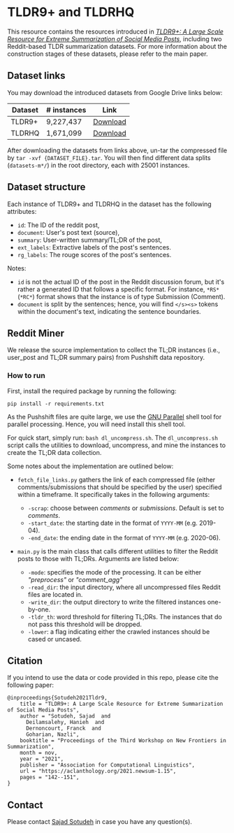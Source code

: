 # TLDR9+ and TLDRHQ

This resource contains the resources introduced in [_TLDR9+: A Large Scale Resource for Extreme Summarization of Social Media Posts_](https://aclanthology.org/2021.newsum-1.15/), including two Reddit-based TLDR summarization datasets. For more information about the construction stages of these datasets, please refer to the main paper. 

## Dataset links
You may download the introduced datasets from Google Drive links below:

| **Dataset** | # instances | **Link**                                                                                       |
|-------------|-------------|------------------------------------------------------------------------------------------------|
| TLDR9+      |  9,227,437           | [Download](https://drive.google.com/file/d/1hYJqH-czgbw78rvxajzj56tDLr6lkdjh/view?usp=sharing) |
| TLDRHQ      | 1,671,099           | [Download](https://drive.google.com/file/d/1jCi0Mn0k-pid5SSTafov11-e1A9LEZed/view?usp=sharing) |

After downloading the datasets from links above, un-tar the compressed file by `tar -xvf {DATASET_FILE}.tar`. You will then find different data splits (`datasets-m*/`) in the root directory, each with 25001 instances.

## Dataset structure
Each instance of TLDR9+ and TLDRHQ in the dataset has the following attributes:

* `id`: The ID of the reddit post,
* `document`: User's post text (source),
* `summary`: User-written summary/TL;DR of the post,
* `ext_labels`: Extractive labels of the post's sentences.
* `rg_labels`: The rouge scores of the post's sentences.



Notes:
* `id` is not the actual ID of the post in the Reddit discussion forum, but it's rather a generated ID that follows a specific format. For instance, `*RS*` (`*RC*`) format shows that the instance is of type Submission (Comment). 
* `document` is split by the sentences; hence, you will find `</s><s>` tokens within the document's text, indicating the sentence boundaries.


## Reddit Miner
We release the source implementation to collect the TL;DR instances (i.e., user_post and TL;DR summary pairs) from Pushshift data repository. 

### How to run 
First, install the required package by running the following:

````
pip install -r requirements.txt
````
As the Pushshift files are quite large, we use the [GNU Parallel](https://www.gnu.org/software/parallel/) shell tool for parallel processing. Hence, you will need install this shell tool. 

For quick start, simply run: `bash dl_uncompress.sh`. The `dl_uncompress.sh` script calls the utilities to download, uncompress, and mine the instances to create the
TL;DR data collection.

Some notes about the implementation are outlined below:

- `fetch_file_links.py` gathers the link of each compressed file (either comments/submissions that should be specified by the user) specified within a timeframe. It specifically takes in the following arguments:
  * `-scrap`: choose between _comments_ or _submissions_. Default is set to _comments_.
  * `-start_date`: the starting date in the format of `YYYY-MM` (e.g. 2019-04).
  * `-end_date`: the ending date in the format of `YYYY-MM` (e.g. 2020-06).


- `main.py` is the main class that calls different utilities to filter the Reddit posts to those with TL;DRs. Arguments are listed below:
  - `-mode`: specifies the mode of the processing. It can be either _"preprocess"_ or _"comment_agg"_
  - `-read_dir`: the input directory, where all uncompressed files Reddit files are located in.  
  - `-write_dir`: the output directory to write the filtered instances one-by-one.
  - `-tldr_th`: word threshold for filtering TL;DRs. The instances that do not pass this threshold will be dropped.
  - `-lower`: a flag indicating either the crawled instances should be cased or uncased.

## Citation

If you intend to use the data or code provided in this repo, please cite the following paper: 

````
@inproceedings{Sotudeh2021Tldr9,
    title = "TLDR9+: A Large Scale Resource for Extreme Summarization of Social Media Posts",
    author = "Sotudeh, Sajad  and
      Deilamsalehy, Hanieh  and
      Dernoncourt, Franck  and
      Goharian, Nazli",
    booktitle = "Proceedings of the Third Workshop on New Frontiers in Summarization",
    month = nov,
    year = "2021",
    publisher = "Association for Computational Linguistics",
    url = "https://aclanthology.org/2021.newsum-1.15",
    pages = "142--151",
}
````

## Contact
Please contact [Sajad Sotudeh](mailto:sajad@ir.cs.georgetown.edu?subject=[TLDR9]%20Dataset%20Question) in case you have any question(s).